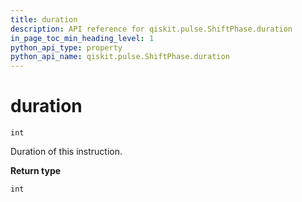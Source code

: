 ```yaml
---
title: duration
description: API reference for qiskit.pulse.ShiftPhase.duration
in_page_toc_min_heading_level: 1
python_api_type: property
python_api_name: qiskit.pulse.ShiftPhase.duration
---
```


# duration

<span id="qiskit.pulse.ShiftPhase.duration" />

`int`

Duration of this instruction.

**Return type**

`int`

